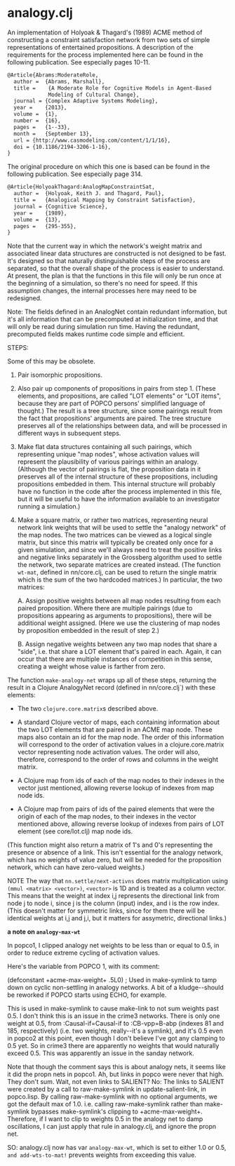 analogy.clj
=======

An implementation of Holyoak & Thagard's (1989) ACME method
of constructing a constraint satisfaction network from two sets
of simple representations of entertained propositions.
A description of the requirements for the process implemented
here can be found in the following publication.  See especially
pages 10-11.

```latex
@Article{Abrams:ModerateRole,
  author =	{Abrams, Marshall},
  title =    {A Moderate Role for Cognitive Models in Agent-Based
             Modeling of Cultural Change},
  journal =	{Complex Adaptive Systems Modeling},
  year =	{2013},
  volume =	{1},
  number =	{16},
  pages =	{1--33},
  month =	{September 13},
  url =	{http://www.casmodeling.com/content/1/1/16},
  doi =	{10.1186/2194-3206-1-16},
}
```

The original procedure on which this one is based can be found in
the following publication.  See especially page 314.

```latex
@Article{HolyoakThagard:AnalogMapConstraintSat,
  author =	{Holyoak, Keith J. and Thagard, Paul},
  title =	{Analogical Mapping by Constraint Satisfaction},
  journal =	{Cognitive Science},
  year =	{1989},
  volume =	{13},
  pages =	{295-355},
}
```

Note that the current way in which the network's weight matrix and 
associated linear data structures are constructed is not designed
to be fast.  It's designed so that naturally distinguishable steps
of the process are separated, so that the overall shape of the
process is easier to understand.  At present, the plan is that
the functions in this file will only be run once at the beginning
of a simulation, so there's no need for speed.  If this assumption
changes, the internal processes here may need to be redesigned.

Note: The fields defined in an AnalogNet contain redundant information,
but it's all information that can be precomputed at initialization time,
and that will only be read during simulation run time.  Having the
redundant, precomputed fields makes runtime code simple and efficient.

STEPS:

Some of this may be obsolete.

1. Pair isomorphic propositions.

2. Also pair up components of propositions in pairs from step 1.
   (These elements, and propositions, are called "LOT elements"
   or "LOT items", because they are part of POPCO persons'
   simplified language of thought.)
   The result is a tree structure, since some pairings result from
   the fact that propositions' arguments are paired.  The tree
   structure preserves all of the relationships between data, and
   will be processed in different ways in subsequent steps.

3. Make flat data structures containing all such pairings, which 
   representing unique "map nodes", whose activation values will 
   represent the plausibility of various pairings within an analogy.
   (Although the vector of pairings is flat, the proposition data
   in it preserves all of the internal structure of these
   propositions, including propositions embedded in them.  This
   internal structure will probably have no function in the code
   after the process implemented in this file, but it will be
   useful to have the information available to an investigator
   running a simulation.)

4. Make a square matrix, or rather two matrices, representing neural
   network link weights that will be used to settle the "analogy
   network" of the map nodes.  The two matrices can be viewed as a
   logical single matrix, but since this matrix will typically be
   created only once for a given simulation, and since we'll always 
   need to treat the positive links and negative links separately
   in the Grossberg algorithm used to settle the network, two separate
   matrices are created instead.  (The function `wt-mat`, defined in
   nn/core.clj, can be used to return the single matrix which is the sum
   of the two hardcoded matrices.)  In particular, the two matrices:

    A. Assign positive weights between all map nodes resulting from
       each paired proposition.  Where there are multiple pairings
       (due to propositions appearing as arguments to propositions),
       there will be additional weight assigned.  (Here we use the
       clustering of map nodes by proposition embedded in the result of 
       step 2.)
    
    B. Assign negative weights between any two map nodes that share
       a "side", i.e. that share a LOT element that's paired in each.  Again,
       it can occur that there are multiple instances of competition in
       this sense, creating a weight whose value is farther from zero.

The function `make-analogy-net` wraps up all of these steps, returning
the result in a Clojure AnalogyNet record (defined in nn/core.clj`) with 
these elements: 

* The two `clojure.core.matrix`s described above.

* A standard Clojure vector of maps, each containing information about
  the two LOT elements that are paired in an ACME map node.  These maps
  also contain an id for the map node.  The order of this information
  will correspond to the order of activation values in a
  clojure.core.matrix vector representing node activation values.  The
  order will also, therefore, correspond to the order of rows and
  columns in the weight matrix.

* A Clojure map from ids of each of the map nodes to their indexes in
  the vector just mentioned, allowing reverse lookup of indexes from
  map node ids.

* A Clojure map from pairs of ids of the paired elements that were the
  origin of each of the map nodes, to their indexes in the vector 
  mentioned above, allowing reverse lookup of indexes from pairs of 
  LOT element (see core/lot.clj) map node ids.

(This function might also return a matrix of 1's and 0's representing
the presence or absence of a link.  This isn't essential for the analogy
network, which has no weights of value zero, but will be needed for
the proposition network, which can have zero-valued weights.)


NOTE The way that `nn.settle/next-activns` does matrix multiplication
using `(mmul <matrix> <vector>)`, `<vector>` is 1D and is treated as a
column vector.  This means that the weight at index i,j represents the
directional link from node j to node i, since j is the column (input)
index, and i is the row index.  (This doesn't matter for symmetric
links, since for them there will be identical weights at i,j and j,i,
but it matters for assymetric, directional links.)

**a note on `analogy-max-wt`**

In popco1, I clipped analogy net weights to be less than or equal to 0.5, in order to reduce extreme cycling of activation values.

Here's the variable from POPCO 1, with its comment:

(defconstant +acme-max-weight+ .5L0) ; Used in make-symlink to tamp down on cyclic non-settling in analogy networks.  A bit of a kludge--should be reworked if POPCO starts using ECHO, for example.

This is used in make-symlink to cause make-link to not sum weights past 0.5.
I don't think this is an issue in the crime3 networks.  There is only one weight at 0.5,
from :Causal-if=Causal-if to :CB-vpp=B-abp (indexes 81 and 185, respectively)
(i.e. two weights, really--it's a symlink),
and it's 0.5 even in popco2 at this point, even though I don't believe I've got any
clamping to 0.5 yet.  So in crime3 there are apparently no weights that would naturally
exceed 0.5.  This was apparently an issue in the sanday network.

Note that though the comment says this is about analogy nets, it seems like it did 
the propn nets in popco1.  Ah, but links in popco were never that high.  They
don't sum.  Wait, not even links to SALIENT?  No: The links to SALIENT were
created by a call to raw-make-symlink in update-salient-link, in popco.lisp.
By calling raw-make-symlink with no optional arguments, we got the default
max of 1.0.  i.e. calling raw-make-symlink rather than make-symlink bypasses
make-symlink's clipping to +acme-max-weight+.  Therefore, if I want to clip
to weights 0.5 in the analogy net to damp oscillations, I can just apply
that rule in analogy.clj, and ignore the propn net.

SO: analogy.clj now has var `analogy-max-wt`, which is set to either 1.0
or 0.5, `and add-wts-to-mat!` prevents weights from exceeding this value.
